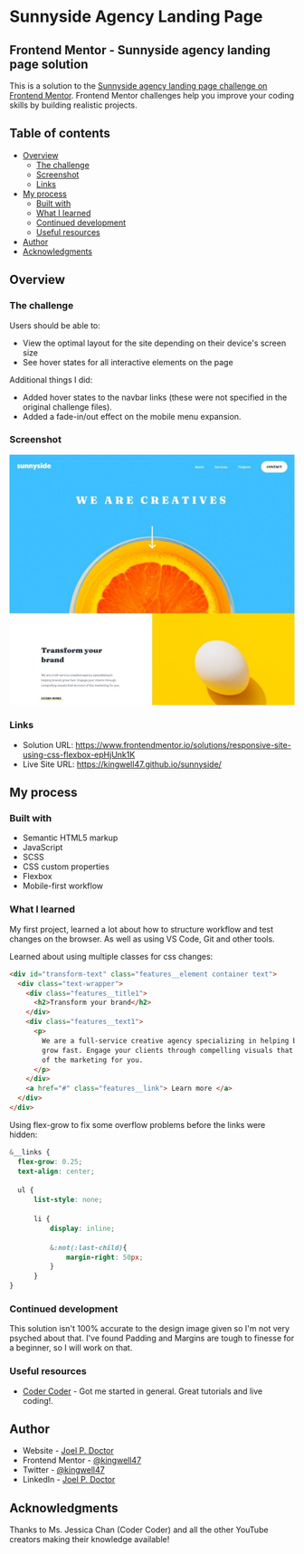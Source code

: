 # Sunnyside Agency Landing Page

## Frontend Mentor - Sunnyside agency landing page solution

This is a solution to the [Sunnyside agency landing page challenge on Frontend Mentor](https://www.frontendmentor.io/challenges/sunnyside-agency-landing-page-7yVs3B6ef). Frontend Mentor challenges help you improve your coding skills by building realistic projects.

## Table of contents

- [Overview](#overview)
  - [The challenge](#the-challenge)
  - [Screenshot](#screenshot)
  - [Links](#links)
- [My process](#my-process)
  - [Built with](#built-with)
  - [What I learned](#what-i-learned)
  - [Continued development](#continued-development)
  - [Useful resources](#useful-resources)
- [Author](#author)
- [Acknowledgments](#acknowledgments)

## Overview

### The challenge

Users should be able to:

- View the optimal layout for the site depending on their device's screen size
- See hover states for all interactive elements on the page

Additional things I did:

- Added hover states to the navbar links (these were not specified in the original challenge files).
- Added a fade-in/out effect on the mobile menu expansion.

### Screenshot

![](./Screenshot.jpg)

### Links

- Solution URL: https://www.frontendmentor.io/solutions/responsive-site-using-css-flexbox-epHjUnk1K
- Live Site URL: https://kingwell47.github.io/sunnyside/

## My process

### Built with

- Semantic HTML5 markup
- JavaScript
- SCSS
- CSS custom properties
- Flexbox
- Mobile-first workflow

### What I learned

My first project, learned a lot about how to structure workflow and test changes on the browser. As well as using VS Code, Git and other tools.

Learned about using multiple classes for css changes:

```html
<div id="transform-text" class="features__element container text">
  <div class="text-wrapper">
    <div class="features__title1">
      <h2>Transform your brand</h2>
    </div>
    <div class="features__text1">
      <p>
        We are a full-service creative agency specializing in helping brands
        grow fast. Engage your clients through compelling visuals that do most
        of the marketing for you.
      </p>
    </div>
    <a href="#" class="features__link"> Learn more </a>
  </div>
</div>
```

Using flex-grow to fix some overflow problems before the links were hidden:

```scss
&__links {
  flex-grow: 0.25;
  text-align: center;

  ul {
      list-style: none;

      li {
          display: inline;

          &:not(:last-child){
              margin-right: 50px;
          }
      }
}
```

### Continued development

This solution isn't 100% accurate to the design image given so I'm not very psyched about that. I've found Padding and Margins are tough to finesse for a beginner, so I will work on that.

### Useful resources

- [Coder Coder](https://www.youtube.com/channel/UCzNf0liwUzMN6_pixbQlMhQ) - Got me started in general. Great tutorials and live coding!.

## Author

- Website - [Joel P. Doctor](https://joeldoctor.com/)
- Frontend Mentor - [@kingwell47](https://www.frontendmentor.io/profile/kingwell47)
- Twitter - [@kingwell47](https://www.twitter.com/kingwell47)
- LinkedIn - [Joel P. Doctor](https://www.linkedin.com/in/joel-d-05854919/)

## Acknowledgments

Thanks to Ms. Jessica Chan (Coder Coder) and all the other YouTube creators making their knowledge available!
